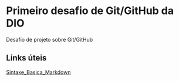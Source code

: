 # Primeiro desafio  de  Git/GitHub da DIO
Desafio de projeto sobre Git/GitHub

## Links úteis
[Sintaxe_Basica_Markdown](https://www.markdownguide.org/basic-syntax/)
